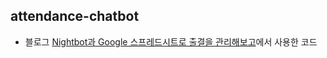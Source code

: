 ## attendance-chatbot

- 블로그 [Nightbot과 Google 스프레드시트로 출결을 관리해보고](https://heojay.dev/dev/chatbot/)에서 사용한 코드
